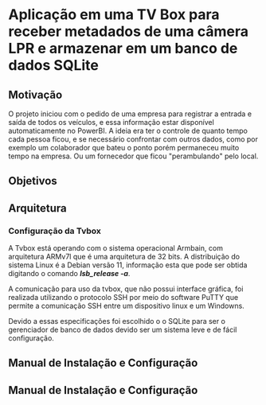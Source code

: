 # Aplicação em uma TV Box para receber metadados de uma câmera LPR e armazenar em um banco de dados SQLite

## Motivação
O projeto iniciou com o pedido de uma empresa para registrar a entrada e saída de todos os veículos, e essa informação estar disponível automaticamente no PowerBI. A ideia era ter o controle de quanto tempo cada pessoa ficou, e se necessário confrontar com outros dados, como por exemplo um colaborador que bateu o ponto porém permaneceu muito tempo na empresa. Ou um fornecedor que ficou "perambulando" pelo local.

## Objetivos

## Arquitetura

### Configuração da Tvbox
A Tvbox está operando com o sistema operacional Armbain, com arquitetura ARMv7l que é uma arquitetura de 32 bits. A distribuição do sistema Linux é a Debian versão 11, informação esta que pode ser obtida digitando o comando ***lsb_release -a***. 

A comunicação para uso da tvbox, que não possui interface gráfica, foi realizada utilizando o protocolo SSH por meio do software PuTTY que permite a comunicação SSH entre um dispositivo linux e um Windowns.


Devido a essas especificações foi escolhido o o SQLite para ser o gerenciador de banco de dados devido ser um sistema leve e de fácil configuração.


## Manual de Instalação e Configuração


## Manual de Instalação e Configuração


